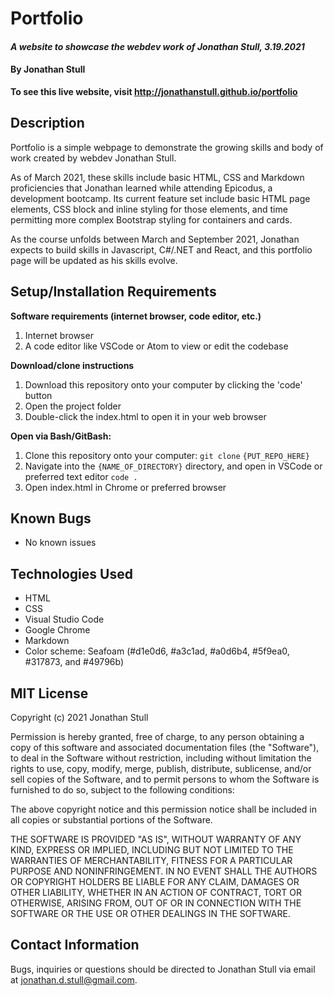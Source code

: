 # Portfolio

#### _A website to showcase the webdev work of Jonathan Stull, 3.19.2021_

#### By Jonathan Stull

**To see this live website, visit http://jonathanstull.github.io/portfolio**

## Description

Portfolio is a simple webpage to demonstrate the growing skills and body of work created by webdev Jonathan Stull.

As of March 2021, these skills include basic HTML, CSS and Markdown proficiencies that Jonathan learned while attending Epicodus, a development bootcamp. Its current feature set include basic HTML page elements, CSS block and inline styling for those elements, and time permitting more complex Bootstrap styling for containers and cards.

As the course unfolds between March and September 2021, Jonathan expects to build skills in Javascript, C#/.NET and React, and this portfolio page will be updated as his skills evolve.

## Setup/Installation Requirements

**Software requirements (internet browser, code editor, etc.)**
1. Internet browser
2. A code editor like VSCode or Atom to view or edit the codebase

**Download/clone instructions**
1. Download this repository onto your computer by clicking the 'code' button
2. Open the project folder
3. Double-click the index.html to open it in your web browser

**Open via Bash/GitBash:**
1. Clone this repository onto your computer: `git clone` `{PUT_REPO_HERE}`
2. Navigate into the `{NAME_OF_DIRECTORY}`  directory, and open in VSCode or preferred text editor `code .`
3. Open index.html in Chrome or preferred browser

## Known Bugs

* No known issues

## Technologies Used

* HTML
* CSS
* Visual Studio Code
* Google Chrome
* Markdown
* Color scheme: Seafoam (#d1e0d6, #a3c1ad, #a0d6b4, #5f9ea0, #317873, and #49796b)

## MIT License

Copyright (c) 2021 Jonathan Stull

Permission is hereby granted, free of charge, to any person obtaining a copy of this software and associated documentation files (the "Software"), to deal in the Software without restriction, including without limitation the rights to use, copy, modify, merge, publish, distribute, sublicense, and/or sell copies of the Software, and to permit persons to whom the Software is furnished to do so, subject to the following conditions:

The above copyright notice and this permission notice shall be included in all copies or substantial portions of the Software.

THE SOFTWARE IS PROVIDED "AS IS", WITHOUT WARRANTY OF ANY KIND, EXPRESS OR IMPLIED, INCLUDING BUT NOT LIMITED TO THE WARRANTIES OF MERCHANTABILITY, FITNESS FOR A PARTICULAR PURPOSE AND NONINFRINGEMENT. IN NO EVENT SHALL THE AUTHORS OR COPYRIGHT HOLDERS BE LIABLE FOR ANY CLAIM, DAMAGES OR OTHER LIABILITY, WHETHER IN AN ACTION OF CONTRACT, TORT OR OTHERWISE, ARISING FROM,
OUT OF OR IN CONNECTION WITH THE SOFTWARE OR THE USE OR OTHER DEALINGS IN THE SOFTWARE.

## Contact Information

Bugs, inquiries or questions should be directed to Jonathan Stull via email at <jonathan.d.stull@gmail.com>.